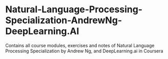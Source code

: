 # Natural-Language-Processing-Specialization-AndrewNg-DeepLearning.AI
 Contains all course modules, exercises and notes of Natural Language Processing Specialization by Andrew Ng, and DeepLearning.ai in Coursera
